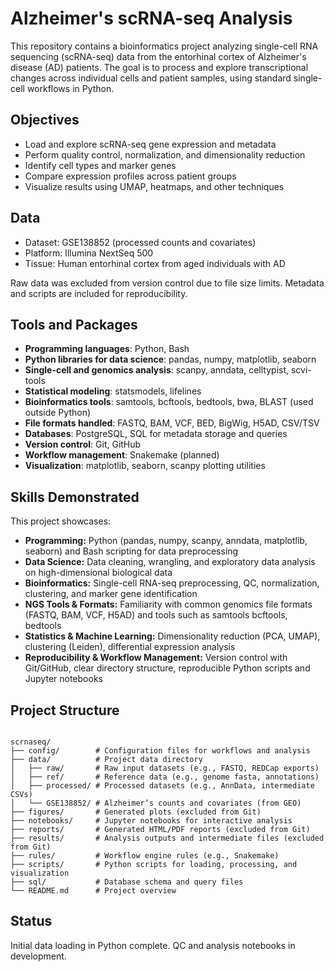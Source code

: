 # Alzheimer's scRNA-seq Analysis

This repository contains a bioinformatics project analyzing single-cell RNA sequencing (scRNA-seq) data from the entorhinal cortex of Alzheimer's disease (AD) patients. The goal is to process and explore transcriptional changes across individual cells and patient samples, using standard single-cell workflows in Python.

## Objectives

- Load and explore scRNA-seq gene expression and metadata
- Perform quality control, normalization, and dimensionality reduction
- Identify cell types and marker genes
- Compare expression profiles across patient groups
- Visualize results using UMAP, heatmaps, and other techniques

## Data

- Dataset: GSE138852 (processed counts and covariates)
- Platform: Illumina NextSeq 500
- Tissue: Human entorhinal cortex from aged individuals with AD

Raw data was excluded from version control due to file size limits. Metadata and scripts are included for reproducibility.

## Tools and Packages

- **Programming languages**: Python, Bash
- **Python libraries for data science**: pandas, numpy, matplotlib, seaborn
- **Single-cell and genomics analysis**: scanpy, anndata, celltypist, scvi-tools
- **Statistical modeling**: statsmodels, lifelines
- **Bioinformatics tools**: samtools, bcftools, bedtools, bwa, BLAST (used outside Python)
- **File formats handled**: FASTQ, BAM, VCF, BED, BigWig, H5AD, CSV/TSV
- **Databases**: PostgreSQL, SQL for metadata storage and queries
- **Version control**: Git, GitHub
- **Workflow management**: Snakemake (planned)
- **Visualization**: matplotlib, seaborn, scanpy plotting utilities

## Skills Demonstrated

This project showcases:

- **Programming:** Python (pandas, numpy, scanpy, anndata, matplotlib, seaborn) and Bash scripting for data preprocessing
- **Data Science:** Data cleaning, wrangling, and exploratory data analysis on high-dimensional biological data
- **Bioinformatics:** Single-cell RNA-seq preprocessing, QC, normalization, clustering, and marker gene identification
- **NGS Tools & Formats:** Familiarity with common genomics file formats (FASTQ, BAM, VCF, H5AD) and tools such as samtools bcftools, bedtools
- **Statistics & Machine Learning:** Dimensionality reduction (PCA, UMAP), clustering (Leiden), differential expression analysis
- **Reproducibility & Workflow Management:** Version control with Git/GitHub, clear directory structure, reproducible Python scripts and Jupyter notebooks

## Project Structure

```

scrnaseq/
├── config/        # Configuration files for workflows and analysis
├── data/          # Project data directory
│   ├── raw/       # Raw input datasets (e.g., FASTQ, REDCap exports)
│   ├── ref/       # Reference data (e.g., genome fasta, annotations)
│   ├── processed/ # Processed datasets (e.g., AnnData, intermediate CSVs)
│   └── GSE138852/ # Alzheimer’s counts and covariates (from GEO)
├── figures/       # Generated plots (excluded from Git)
├── notebooks/     # Jupyter notebooks for interactive analysis
├── reports/       # Generated HTML/PDF reports (excluded from Git)
├── results/       # Analysis outputs and intermediate files (excluded from Git)
├── rules/         # Workflow engine rules (e.g., Snakemake)
├── scripts/       # Python scripts for loading, processing, and visualization
├── sql/           # Database schema and query files
└── README.md      # Project overview
```

## Status

Initial data loading in Python complete. QC and analysis notebooks in development.